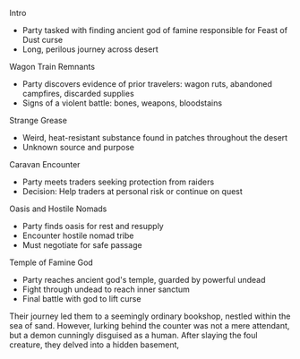 

 Intro
- Party tasked with finding ancient god of famine responsible for Feast of Dust curse
- Long, perilous journey across desert

 Wagon Train Remnants
- Party discovers evidence of prior travelers: wagon ruts, abandoned campfires, discarded supplies
- Signs of a violent battle: bones, weapons, bloodstains

 Strange Grease
- Weird, heat-resistant substance found in patches throughout the desert
- Unknown source and purpose

 Caravan Encounter
- Party meets traders seeking protection from raiders
- Decision: Help traders at personal risk or continue on quest

 Oasis and Hostile Nomads
- Party finds oasis for rest and resupply
- Encounter hostile nomad tribe
- Must negotiate for safe passage

 Temple of Famine God
- Party reaches ancient god's temple, guarded by powerful undead
- Fight through undead to reach inner sanctum
- Final battle with god to lift curse



Their journey led them to a seemingly ordinary bookshop, nestled within the sea of sand. However, lurking behind the counter was not a mere attendant, but a demon cunningly disguised as a human. After slaying the foul creature, they delved into a hidden basement,